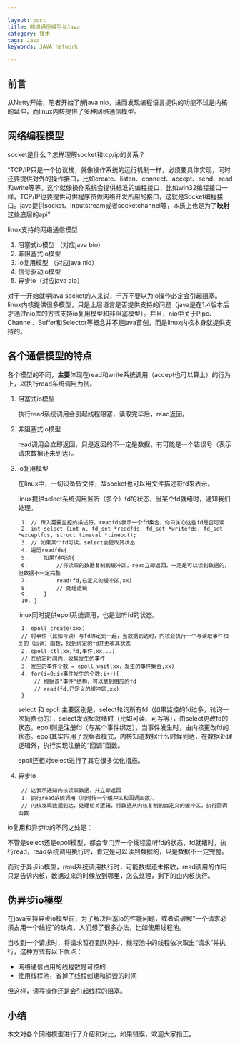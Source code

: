 ```yaml
---

layout: post
title: 网络通信模型与Java
category: 技术
tags: Java
keywords: JAVA network

---
```


## 前言 ##

从Netty开始，笔者开始了解java nio，进而发现编程语言提供的功能不过是内核的延伸，而linux内核提供了多种网络通信模型。


## 网络编程模型

socket是什么？怎样理解socket和tcp/ip的关系？

“TCP/IP只是一个协议栈，就像操作系统的运行机制一样，必须要具体实现，同时还要提供对外的操作接口，比如create、listen、connect、accept、send、read和write等等。这个就像操作系统会提供标准的编程接口，比如win32编程接口一样，TCP/IP也要提供可供程序员做网络开发所用的接口，这就是Socket编程接口。java提供socket、inputstream或者socketchannel等，本质上也是为了**映射**这些底层的api”

linux支持的网络通信模型

1. 阻塞式io模型        （对应java bio）
2. 非阻塞式io模型
3. io复用模型        （对应java nio）
4. 信号驱动io模型
5. 异步io（对应java aio）

对于一开始就学java socket的人来说，千万不要以为io操作必定会引起阻塞。linux内核提供很多模型，只是上层语言是否提供支持的问题（java是在1.4版本后才通过nio库的方式支持io复用模型和非阻塞模型）。并且，nio中关于Pipe、Channel、Buffer和Selector等概念并不是java首创，而是linux内核本身就提供支持的。

## 各个通信模型的特点

各个模型的不同，**主要**体现在read和write系统调用（accept也可以算上）的行为上，以执行read系统调用为例。

1. 阻塞式io模型

    执行read系统调用会引起线程阻塞，读取完毕后，read返回。
    
2. 非阻塞式io模型

    read调用会立即返回，只是返回的不一定是数据，有可能是一个错误号（表示请求数据还未到达）。
    
3. io复用模型

    在linux中，一切设备皆文件，故socket也可以用文件描述符fd来表示。

    linux提供select系统调用监听（多个）fd的状态，当某个fd就绪时，通知我们处理。
    
        1. // 传入需要监控的描述符，readfds表示一个fd集合，你只关心这些fd是否可读
        2. int select (int n, fd_set *readfds, fd_set *writefds, fd_set *exceptfds, struct timeval *timeout);
        3. // 如果某个fd可读，select会更改其状态
        4. 遍历readfds{
        5.     如果fd可读{   
        6.         //将读取的数据复制到缓冲区，read立即返回，一定是可以读到数据的，但数据不一定完整
        7.         read(fd,已定义的缓冲区,xx)   
        8.         // 处理逻辑
        9.     }
        10. }
        
        
    linux同时提供epoll系统调用，也是监听fd的状态。
    
        1. epoll_create(xxx)
        // 将事件（比如可读）与fd绑定到一起，当数据到达时，内核会执行一个与读取事件相关的（回调）函数，找到绑定的fd并更改其状态
        2. epoll_ctl(xx,fd,事件,xx,..)
        // 在给定时间内，收集发生的事件
        3. 发生的事件个数 = epoll_wait(xx，发生的事件集合,xx)
        4. for(i=0;i<事件发生的个数;i++){
            // 根据该"事件"结构，可以拿到相应的fd
            // read(fd,已定义的缓冲区,xx)   
        }
        
    select 和 epoll 主要区别是，select轮询所有fd（如果监控的fd过多，轮询一次挺费劲的），select发现fd就绪时（比如可读、可写等），由select更改fd的状态。epoll则是注册fd（与某个事件绑定），当事件发生时，由内核更改fd的状态。epoll其实应用了观察者模式，内核知道数据什么时候到达，在数据处理逻辑外，执行实现注册的“回调”函数。
    
    epoll还相对select进行了其它很多优化措施。

4. 异步io

        // 这表示通知内核读取数据，并立即返回
        1. 执行read系统调用（同时传一个缓冲区和回调函数）。
        // 内核发现数据到达，处理相关逻辑，将数据从内核复制到自定义的缓冲区，执行回调函数
    

io复用和异步io的不同之处是：

不管是select还是epoll模型，都会专门弄一个线程监听fd的状态，fd就绪时，执行read，read系统调用执行时，肯定是可以读到数据的，只是数据不一定完整。

而对于异步io模型，read系统调用执行时，可能数据还未接收，read调用的作用只是告诉内核，数据过来的时候放到哪里，怎么处理，剩下的由内核执行。

## 伪异步io模型

在java支持异步io模型前，为了解决阻塞io的性能问题，或者说破解“一个请求必须占用一个线程”的缺点，人们想了很多办法，比如使用线程池。

当收到一个请求时，将请求暂存到队列中，线程池中的线程依次取出“请求”并执行，这种方式有以下优点：

- 网络通信占用的线程数是可控的
- 使用线程池，省掉了线程创建和销毁的时间

但这样，读写操作还是会引起线程的阻塞。

## 小结

本文对各个网络模型进行了介绍和对比，如果错误，欢迎大家指正。

    
    

    
    



